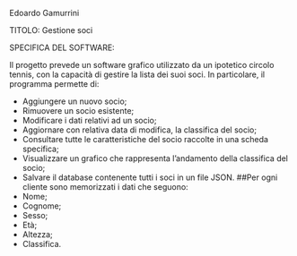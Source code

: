 Edoardo Gamurrini

TITOLO: Gestione soci

SPECIFICA DEL SOFTWARE:

Il progetto prevede un software grafico utilizzato da un ipotetico circolo tennis, con la capacità di gestire la lista dei suoi soci. In particolare, il programma permette di:                                                       
-	Aggiungere un nuovo socio;
-	Rimuovere un socio esistente;
-	Modificare i dati relativi ad un socio;
-	Aggiornare con relativa data di modifica, la classifica del socio;
-	Consultare tutte le caratteristiche del socio raccolte in una scheda specifica;
-	Visualizzare un grafico che rappresenta l’andamento della classifica del socio;
-	Salvare il database contenente tutti i soci in un file JSON.
##Per ogni cliente sono memorizzati i dati che seguono:
-	Nome;
-	Cognome;
-	Sesso;
-	Età;
-	Altezza;
-	Classifica.


 
